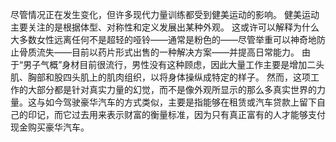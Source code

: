 尽管情况正在发生变化，但许多现代力量训练都受到健美运动的影响。
健美运动主要关注的是根据体型、对称性和定义发展出某种外观。
这或许可以解释为什么大多数女性远离任何不是超轻的哑铃——通常是粉色的——尽管举重可以神奇地防止骨质流失——目前以药片形式出售的一种解决方案——并提高日常能力。
由于“男子气概”身材目前很流行，男性没有这种顾虑，因此大量工作主要是增加二头肌、胸部和股四头肌上的肌肉组织，以将身体操纵成特定的样子。
然而，这项工作的大部分都是针对真实力量的幻觉，而不是像外观所显示的那么多真实世界的力量。这与如今驾驶豪华汽车的方式类似，主要是指能够在租赁或汽车贷款上留下自己的印记，而它过去用来表示财富的衡量标准，因为只有真正富有的人才能够支付现金购买豪华汽车。